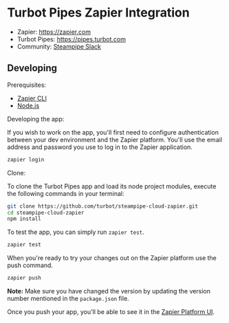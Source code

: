 # Turbot Pipes Zapier Integration

- Zapier: https://zapier.com
- Turbot Pipes: https://pipes.turbot.com
- Community: [Steampipe Slack](https://steampipe.io/community/join)

## Developing

Prerequisites:

- [Zapier CLI](https://developer.zapier.com/cli-guide/install-the-zapier-cli)
- [Node.js](https://nodejs.org/en/download)

Developing the app:

If you wish to work on the app, you'll first need to configure authentication between your dev environment and the Zapier platform. You'll use the email address and password you use to log in to the Zapier application.

```sh
zapier login
```

Clone:

To clone the Turbot Pipes app and load its node project modules, execute the following commands in your terminal:

```sh
git clone https://github.com/turbot/steampipe-cloud-zapier.git
cd steampipe-cloud-zapier
npm install
```

To test the app, you can simply run `zapier test`.

```sh
zapier test
```

When you're ready to try your changes out on the Zapier platform use the push command.

```sh
zapier push
```

**Note:** Make sure you have changed the version by updating the version number mentioned in the `package.json` file.

Once you push your app, you'll be able to see it in the [Zapier Platform UI](https://developer.zapier.com/).
